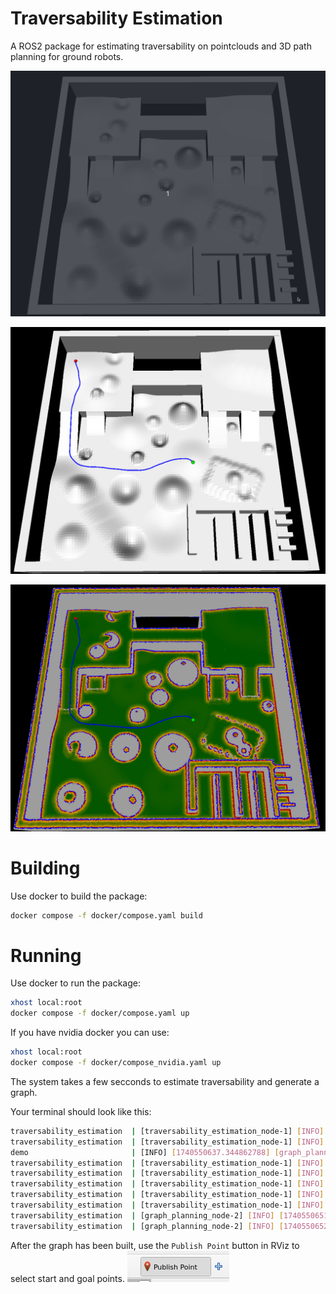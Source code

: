 # Traversability Estimation
A ROS2 package for estimating traversability on pointclouds and 3D path planning for ground robots.

![](imgs/demo.gif)

![](imgs/mesh.png)

![](imgs/cloud.png)

# Building
Use docker to build the package:
```bash
docker compose -f docker/compose.yaml build
```

# Running
Use docker to run the package:
```bash
xhost local:root
docker compose -f docker/compose.yaml up
```

If you have nvidia docker you can use:
```bash
xhost local:root
docker compose -f docker/compose_nvidia.yaml up
```
The system takes a few secconds to estimate traversability and generate a graph.

Your terminal should look like this:

```bash
traversability_estimation  | [traversability_estimation_node-1] [INFO] [1740550635.911924732] [traversability_estimation]: Point cloud conversion took: 132.354 ms
traversability_estimation  | [traversability_estimation_node-1] [INFO] [1740550636.169132617] [traversability_estimation]: Voxel down sampling took: 257.136 ms
demo                       | [INFO] [1740550637.344862788] [graph_planning_client]: Waiting for action server...
traversability_estimation  | [traversability_estimation_node-1] [INFO] [1740550638.488587499] [traversability_estimation]: Radius outlier removal took: 2319.386 ms
traversability_estimation  | [traversability_estimation_node-1] [INFO] [1740550639.793296025] [traversability_estimation]: Traversability estimation took: 1304.622 ms
traversability_estimation  | [traversability_estimation_node-1] [INFO] [1740550644.446386643] [traversability_estimation]: Boundary computation took: 4652.908 ms
traversability_estimation  | [traversability_estimation_node-1] [INFO] [1740550651.497619509] [traversability_estimation]: Cost computation took: 7051.159 ms
traversability_estimation  | [traversability_estimation_node-1] [INFO] [1740550651.497691574] [traversability_estimation]: Total callback processing time: 15718.124 ms
traversability_estimation  | [graph_planning_node-2] [INFO] [1740550651.783936374] [graph_planning]: Received traversable cloud with 427402 points.
traversability_estimation  | [graph_planning_node-2] [INFO] [1740550652.684279339] [graph_planning]: Graph built with 148472 nodes and 148452 edges.
```

After the graph has been built, use the `Publish Point` button in RViz to select start and goal points.
![](imgs/button.png)